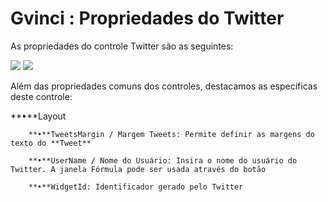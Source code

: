 # Gvinci : Propriedades do Twitter

As propriedades do controle Twitter são as seguintes:

![](http://www.gvinci.com.br/manual/twitter_1.zoom80.png)   ![](http://www.gvinci.com.br/manual/twitter_2.zoom80.png)

 Além das propriedades comuns dos controles, destacamos as específicas deste controle:

**•**Layout

        **•**TweetsMargin / Margem Tweets: Permite definir as margens do texto do **Tweet**

        **•**UserName / Nome do Usuário: Insira o nome do usuário do Twitter. A janela Fórmula pode ser usada através do botão

        **•**WidgetId: Identificador gerado pelo Twitter

